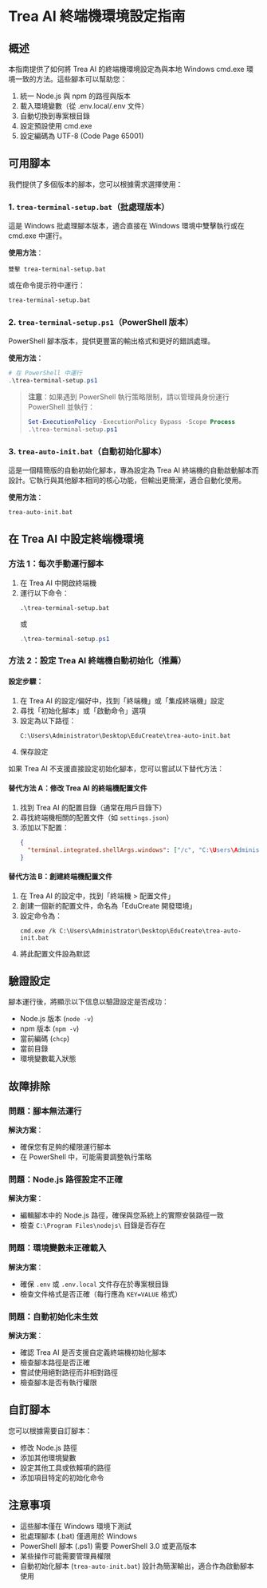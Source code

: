 # Trea AI 終端機環境設定指南

## 概述

本指南提供了如何將 Trea AI 的終端機環境設定為與本地 Windows cmd.exe 環境一致的方法。這些腳本可以幫助您：

1. 統一 Node.js 與 npm 的路徑與版本
2. 載入環境變數（從 .env.local/.env 文件）
3. 自動切換到專案根目錄
4. 設定預設使用 cmd.exe
5. 設定編碼為 UTF-8 (Code Page 65001)

## 可用腳本

我們提供了多個版本的腳本，您可以根據需求選擇使用：

### 1. `trea-terminal-setup.bat`（批處理版本）

這是 Windows 批處理腳本版本，適合直接在 Windows 環境中雙擊執行或在 cmd.exe 中運行。

**使用方法**：
```
雙擊 trea-terminal-setup.bat
```

或在命令提示符中運行：
```cmd
trea-terminal-setup.bat
```

### 2. `trea-terminal-setup.ps1`（PowerShell 版本）

PowerShell 腳本版本，提供更豐富的輸出格式和更好的錯誤處理。

**使用方法**：
```powershell
# 在 PowerShell 中運行
.\trea-terminal-setup.ps1
```

> **注意**：如果遇到 PowerShell 執行策略限制，請以管理員身份運行 PowerShell 並執行：
> ```powershell
> Set-ExecutionPolicy -ExecutionPolicy Bypass -Scope Process
> .\trea-terminal-setup.ps1
> ```

### 3. `trea-auto-init.bat`（自動初始化腳本）

這是一個精簡版的自動初始化腳本，專為設定為 Trea AI 終端機的自動啟動腳本而設計。它執行與其他腳本相同的核心功能，但輸出更簡潔，適合自動化使用。

**使用方法**：
```cmd
trea-auto-init.bat
```

## 在 Trea AI 中設定終端機環境

### 方法 1：每次手動運行腳本

1. 在 Trea AI 中開啟終端機
2. 運行以下命令：
   ```
   .\trea-terminal-setup.bat
   ```
   或
   ```powershell
   .\trea-terminal-setup.ps1
   ```

### 方法 2：設定 Trea AI 終端機自動初始化（推薦）

#### 設定步驟：

1. 在 Trea AI 的設定/偏好中，找到「終端機」或「集成終端機」設定
2. 尋找「初始化腳本」或「啟動命令」選項
3. 設定為以下路徑：
   ```
   C:\Users\Administrator\Desktop\EduCreate\trea-auto-init.bat
   ```
4. 保存設定

如果 Trea AI 不支援直接設定初始化腳本，您可以嘗試以下替代方法：

#### 替代方法 A：修改 Trea AI 的終端機配置文件

1. 找到 Trea AI 的配置目錄（通常在用戶目錄下）
2. 尋找終端機相關的配置文件（如 `settings.json`）
3. 添加以下配置：
   ```json
   {
     "terminal.integrated.shellArgs.windows": ["/c", "C:\Users\Administrator\Desktop\EduCreate\trea-auto-init.bat"]
   }
   ```

#### 替代方法 B：創建終端機配置文件

1. 在 Trea AI 的設定中，找到「終端機 > 配置文件」
2. 創建一個新的配置文件，命名為「EduCreate 開發環境」
3. 設定命令為：
   ```
   cmd.exe /k C:\Users\Administrator\Desktop\EduCreate\trea-auto-init.bat
   ```
4. 將此配置文件設為默認

## 驗證設定

腳本運行後，將顯示以下信息以驗證設定是否成功：

- Node.js 版本 (`node -v`)
- npm 版本 (`npm -v`)
- 當前編碼 (`chcp`)
- 當前目錄
- 環境變數載入狀態

## 故障排除

### 問題：腳本無法運行

**解決方案**：
- 確保您有足夠的權限運行腳本
- 在 PowerShell 中，可能需要調整執行策略

### 問題：Node.js 路徑設定不正確

**解決方案**：
- 編輯腳本中的 Node.js 路徑，確保與您系統上的實際安裝路徑一致
- 檢查 `C:\Program Files\nodejs\` 目錄是否存在

### 問題：環境變數未正確載入

**解決方案**：
- 確保 `.env` 或 `.env.local` 文件存在於專案根目錄
- 檢查文件格式是否正確（每行應為 `KEY=VALUE` 格式）

### 問題：自動初始化未生效

**解決方案**：
- 確認 Trea AI 是否支援自定義終端機初始化腳本
- 檢查腳本路徑是否正確
- 嘗試使用絕對路徑而非相對路徑
- 檢查腳本是否有執行權限

## 自訂腳本

您可以根據需要自訂腳本：

- 修改 Node.js 路徑
- 添加其他環境變數
- 設定其他工具或依賴項的路徑
- 添加項目特定的初始化命令

## 注意事項

- 這些腳本僅在 Windows 環境下測試
- 批處理腳本 (.bat) 僅適用於 Windows
- PowerShell 腳本 (.ps1) 需要 PowerShell 3.0 或更高版本
- 某些操作可能需要管理員權限
- 自動初始化腳本 (`trea-auto-init.bat`) 設計為簡潔輸出，適合作為啟動腳本使用